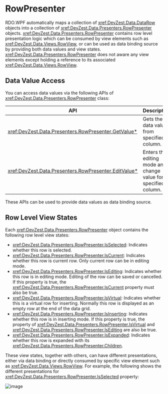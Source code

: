 # RowPresenter

RDO.WPF automatically maps a collection of <xref:DevZest.Data.DataRow> objects into a collection of <xref:DevZest.Data.Presenters.RowPresenter> objects. <xref:DevZest.Data.Presenters.RowPresenter> contains row level presentation logic which can be consumed by view elements such as <xref:DevZest.Data.Views.RowView>, or can be used as data binding source by providing both data values and view states. <xref:DevZest.Data.Presenters.RowPresenter> does not aware any view elements except holding a reference to its associated <xref:DevZest.Data.Views.RowView>.

## Data Value Access

You can access data values via the following APIs of <xref:DevZest.Data.Presenters.RowPresenter> class:

| API | Description |
|-----|-------------|
| <xref:DevZest.Data.Presenters.RowPresenter.GetValue*> | Gets the data value from specified column. |
| <xref:DevZest.Data.Presenters.RowPresenter.EditValue*> | Enters the editing mode and change value for specified column. |

These APIs can be used to provide data values as data binding source.

## Row Level View States

Each <xref:DevZest.Data.Presenters.RowPresenter> object contains the following row level view states:

* <xref:DevZest.Data.Presenters.RowPresenter.IsSelected>: Indicates whether this row is selected.
* <xref:DevZest.Data.Presenters.RowPresenter.IsCurrent>: Indicates whether this row is current row. Only current row can be in editing mode.
* <xref:DevZest.Data.Presenters.RowPresenter.IsEditing>: Indicates whether this row is in editing mode. Editing of the row can be saved or cancelled. If this property is true, the <xref:DevZest.Data.Presenters.RowPresenter.IsCurrent> property must also be true.
* <xref:DevZest.Data.Presenters.RowPresenter.IsVirtual>: Indicates whether this is a virtual row for inserting. Normally this row is displayed as an empty row at the end of the data grid.
* <xref:DevZest.Data.Presenters.RowPresenter.IsInserting>: Indicates whether this row is in inserting mode. If this property is true, the property of <xref:DevZest.Data.Presenters.RowPresenter.IsVirtual> and <xref:DevZest.Data.Presenters.RowPresenter.IsEditing> are also be true.
* <xref:DevZest.Data.Presenters.RowPresenter.IsExpanded>: Indicates whether this row is expanded with its <xref:DevZest.Data.Presenters.RowPresenter.Children>.

These view states, together with others, can have different presentations, either via data binding or directly consumed by specific view element such as <xref:DevZest.Data.Views.RowView>. For example, the following shows the different presentations for <xref:DevZest.Data.Presenters.RowPresenter.IsSelected> property:

![image](/images/is_selected_presentations.jpg)
